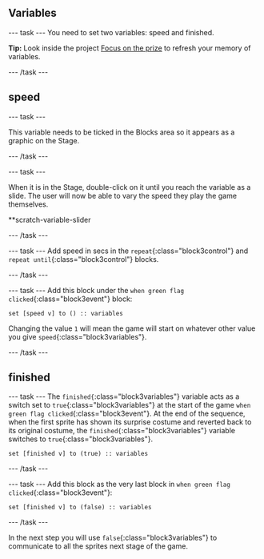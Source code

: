 ## Variables

--- task ---
You need to set two variables: speed and finished.

**Tip:** Look inside the project [Focus on the prize](https://learning-admin.raspberrypi.org/en/projects/focus-on-the-prize) to refresh your memory of variables.

--- /task ---

## speed 
--- task ---

This variable needs to be ticked in the Blocks area so it appears as a graphic on the Stage. 

--- /task ---

--- task ---

When it is in the Stage, double-click on it until you reach the variable as a slide. The user will now be able to vary the speed they play the game themselves.

**scratch-variable-slider

--- /task ---

--- task ---
Add speed in secs in the `repeat`{:class="block3control"} and `repeat until`{:class="block3control"} blocks.

--- /task ---

--- task ---
Add this block under the `when green flag clicked`{:class="block3event"} block:

```blocks3
set [speed v] to () :: variables
```
Changing the value `1` will mean the game will start on whatever other value you give `speed`{:class="block3variables"}.

--- /task ---

## finished 
--- task ---
The `finished{`:class="block3variables"} variable acts as a switch set to `true`{:class="block3variables"} at the start of the game `when green flag clicked`{:class="block3event"}. At the end of the sequence, when the first sprite has shown its surprise costume and reverted back to its original costume, the `finished{`:class="block3variables"} variable switches to `true`{:class="block3variables"}.

```blocks3
set [finished v] to (true) :: variables
```
--- /task ---

--- task ---
Add this block as the very last block in `when green flag clicked`{:class="block3event"}:

```blocks3
set [finished v] to (false) :: variables
```
--- /task ---

In the next step you will use `false`{:class="block3variables"} to communicate to all the sprites next stage of the game.
